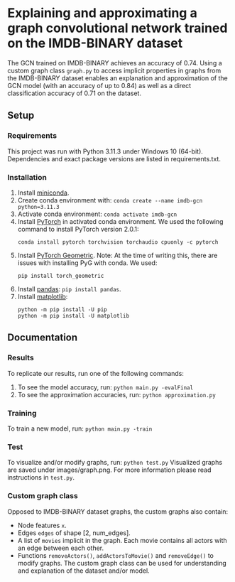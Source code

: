 # Explaining and approximating a graph convolutional network trained on the IMDB-BINARY dataset
The GCN trained on IMDB-BINARY achieves an accuracy of 0.74. Using a custom graph class ```graph.py``` to access implicit properties in graphs from the IMDB-BINARY dataset enables an explanation and approximation of the GCN model (with an accuracy of up to 0.84) as well as a direct classification accuracy of 0.71 on the dataset.

## Setup
### Requirements
This project was run with Python 3.11.3 under Windows 10 (64-bit). Dependencies and exact package versions are listed in requirements.txt.
### Installation
1. Install [miniconda](https://docs.conda.io/en/latest/miniconda.html).
2. Create conda environment with:
   ```conda create --name imdb-gcn python=3.11.3```
3. Activate conda environment: ```conda activate imdb-gcn```
4. Install [PyTorch](https://pytorch.org/) in activated conda environment. We used the following command to install PyTorch version 2.0.1:
   ```
   conda install pytorch torchvision torchaudio cpuonly -c pytorch
   ```
6. Install [PyTorch Geometric](https://pytorch-geometric.readthedocs.io/en/latest/install/installation.html#installation-via-anaconda). Note: At the time of writing this, there are issues with installing PyG with conda. We used:
   ```
   pip install torch_geometric
   ```
7. Install [pandas](https://pandas.pydata.org/docs/getting_started/install.html#installing-from-pypi): ```pip install pandas```.
8. Install [matplotlib](https://matplotlib.org/stable/users/installing/index.html):
   ```
   python -m pip install -U pip
   python -m pip install -U matplotlib
   ```
## Documentation
### Results
To replicate our results, run one of the following commands:
1. To see the model accuracy, run: ```python main.py -evalFinal```
2. To see the approximation accuracies, run: ```python approximation.py```
### Training
To train a new model, run: ```python main.py -train```
### Test
To visualize and/or modify graphs, run: ```python test.py```
Visualized graphs are saved under images/graph.png. For more information please read instructions in ```test.py```.
### Custom graph class
Opposed to IMDB-BINARY dataset graphs, the custom graphs also contain:
- Node features ```x```.
- Edges ```edges``` of shape [2, num_edges].
- A list of ```movies``` implicit in the graph. Each movie contains all actors with an edge between each other.
- Functions ```removeActors()```, ```addActorsToMovie()``` and ```removeEdge()``` to modify graphs.
The custom graph class can be used for understanding and explanation of the dataset and/or model.
